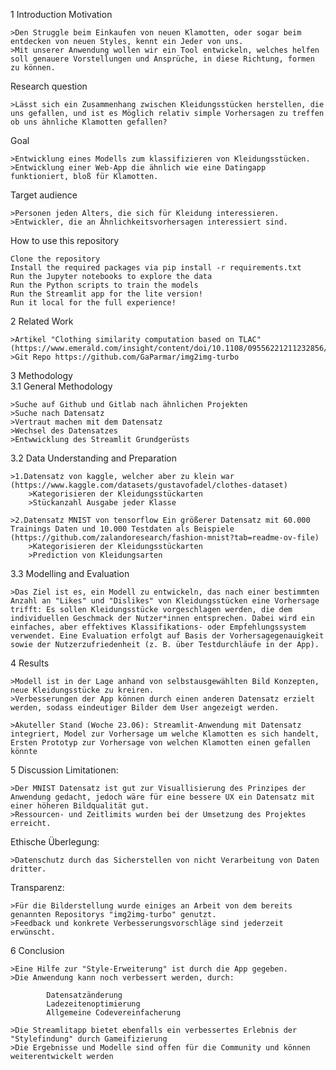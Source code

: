 1 Introduction
Motivation

    >Den Struggle beim Einkaufen von neuen Klamotten, oder sogar beim entdecken von neuen Styles, kennt ein Jeder von uns.
    >Mit unserer Anwendung wollen wir ein Tool entwickeln, welches helfen soll genauere Vorstellungen und Ansprüche, in diese Richtung, formen zu können.

Research question

    >Lässt sich ein Zusammenhang zwischen Kleidungsstücken herstellen, die uns gefallen, und ist es Möglich relativ simple Vorhersagen zu treffen ob uns ähnliche Klamotten gefallen?

Goal

    >Entwicklung eines Modells zum klassifizieren von Kleidungsstücken.
    >Entwicklung einer Web-App die ähnlich wie eine Datingapp funktioniert, bloß für Klamotten.

Target audience

    >Personen jeden Alters, die sich für Kleidung interessieren.
    >Entwickler, die an Ähnlichkeitsvorhersagen interessiert sind.

How to use this repository

    Clone the repository
    Install the required packages via pip install -r requirements.txt
    Run the Jupyter notebooks to explore the data
    Run the Python scripts to train the models
    Run the Streamlit app for the lite version!
    Run it local for the full experience!
    
2 Related Work

    >Artikel "Clothing similarity computation based on TLAC" (https://www.emerald.com/insight/content/doi/10.1108/09556221211232856/full/html)
    >Git Repo https://github.com/GaParmar/img2img-turbo
    

3 Methodology    
3.1 General Methodology
    
    >Suche auf Github und Gitlab nach ähnlichen Projekten
    >Suche nach Datensatz
    >Vertraut machen mit dem Datensatz
    >Wechsel des Datensatzes
    >Entwwicklung des Streamlit Grundgerüsts
    
3.2 Data Understanding and Preparation

    >1.Datensatz von kaggle, welcher aber zu klein war (https://www.kaggle.com/datasets/gustavofadel/clothes-dataset)
        >Kategorisieren der Kleidungsstückarten
        >Stückanzahl Ausgabe jeder Klasse
        
    >2.Datensatz MNIST von tensorflow Ein größerer Datensatz mit 60.000 Trainings Daten und 10.000 Testdaten als Beispiele  (https://github.com/zalandoresearch/fashion-mnist?tab=readme-ov-file)
        >Kategorisieren der Kleidungsstückarten
        >Prediction von Kleidungsarten
    

3.3 Modelling and Evaluation

    >Das Ziel ist es, ein Modell zu entwickeln, das nach einer bestimmten Anzahl an "Likes" und "Dislikes" von Kleidungsstücken eine Vorhersage trifft: Es sollen Kleidungsstücke vorgeschlagen werden, die dem individuellen Geschmack der Nutzer*innen entsprechen. Dabei wird ein einfaches, aber effektives Klassifikations- oder Empfehlungssystem verwendet. Eine Evaluation erfolgt auf Basis der Vorhersagegenauigkeit sowie der Nutzerzufriedenheit (z. B. über Testdurchläufe in der App).
    

4 Results

    >Modell ist in der Lage anhand von selbstausgewählten Bild Konzepten, neue Kleidungsstücke zu kreiren.
    >Verbesserungen der App können durch einen anderen Datensatz erzielt werden, sodass eindeutiger Bilder dem User angezeigt werden.

    >Akuteller Stand (Woche 23.06): Streamlit-Anwendung mit Datensatz integriert, Model zur Vorhersage um welche Klamotten es sich handelt, Ersten Prototyp zur Vorhersage von welchen Klamotten einen gefallen könnte

5 Discussion
Limitationen:

    >Der MNIST Datensatz ist gut zur Visuallisierung des Prinzipes der Anwendung gedacht, jedoch wäre für eine bessere UX ein Datensatz mit einer höheren Bildqualität gut.
    >Ressourcen- und Zeitlimits wurden bei der Umsetzung des Projektes erreicht.

Ethische Überlegung:

    >Datenschutz durch das Sicherstellen von nicht Verarbeitung von Daten dritter.

Transparenz:

    >Für die Bilderstellung wurde einiges an Arbeit von dem bereits genannten Repositorys "img2img-turbo" genutzt.
    >Feedback und konkrete Verbesserungsvorschläge sind jederzeit erwünscht.

6 Conclusion

    >Eine Hilfe zur "Style-Erweiterung" ist durch die App gegeben.
    >Die Anwendung kann noch verbessert werden, durch:
    
            Datensatzänderung
            Ladezeitenoptimierung
            Allgemeine Codevereinfacherung
        
    >Die Streamlitapp bietet ebenfalls ein verbessertes Erlebnis der "Stylefindung" durch Gameifizierung
    >Die Ergebnisse und Modelle sind offen für die Community und können weiterentwickelt werden
